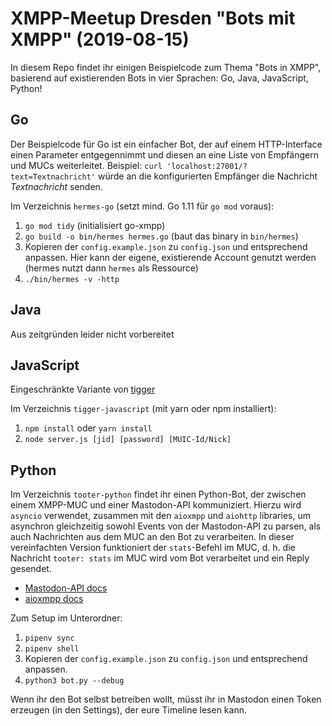 # XMPP-Meetup Dresden "Bots mit XMPP" (2019-08-15)

In diesem Repo findet ihr einigen Beispielcode zum Thema "Bots in XMPP", basierend auf existierenden Bots in vier Sprachen: Go, Java, JavaScript, Python!

## Go

Der Beispielcode für Go ist ein einfacher Bot, der auf einem HTTP-Interface einen Parameter entgegennimmt und diesen an eine Liste von Empfängern und MUCs weiterleitet. Beispiel: `curl 'localhost:27001/?text=Textnachricht'` würde an die konfigurierten Empfänger die Nachricht *Textnachricht* senden.

Im Verzeichnis `hermes-go` (setzt mind. Go 1.11 für `go mod` voraus):

  1. `go mod tidy` (initialisiert go-xmpp)
  2. `go build -o bin/hermes hermes.go` (baut das binary in `bin/hermes`)
  3. Kopieren der `config.example.json` zu `config.json` und entsprechend anpassen. Hier kann der eigene, existierende Account genutzt werden (hermes nutzt dann `hermes` als Ressource)
  3. `./bin/hermes -v -http`

## Java
Aus zeitgründen leider nicht vorbereitet

## JavaScript

Eingeschränkte Variante von [tigger](https://github.com/astro/tigger/)

Im Verzeichnis `tigger-javascript` (mit yarn oder npm installiert):

  1. `npm install` oder `yarn install`
  2. `node server.js [jid] [password] [MUIC-Id/Nick]`

## Python

Im Verzeichnis `tooter-python` findet ihr einen Python-Bot, der zwischen einem XMPP-MUC und einer Mastodon-API kommuniziert. Hierzu wird `asyncio` verwendet, zusammen mit den `aioxmpp` und `aiohttp` libraries, um asynchron gleichzeitig sowohl Events von der Mastodon-API zu parsen, als auch Nachrichten aus dem MUC an den Bot zu verarbeiten. In dieser vereinfachten Version funktioniert der `stats`-Befehl im MUC, d. h. die Nachricht `tooter: stats` im MUC wird vom Bot verarbeitet und ein Reply gesendet.

  * [Mastodon-API docs](https://docs.joinmastodon.org/api)
  * [aioxmpp docs](https://docs.zombofant.net/aioxmpp/0.10/)

Zum Setup im Unterordner:

  1. `pipenv sync`
  2. `pipenv shell`
  3. Kopieren der `config.example.json` zu `config.json` und entsprechend anpassen.
  4. `python3 bot.py --debug`

Wenn ihr den Bot selbst betreiben wollt, müsst ihr in Mastodon einen Token erzeugen (in den Settings), der eure Timeline lesen kann.
